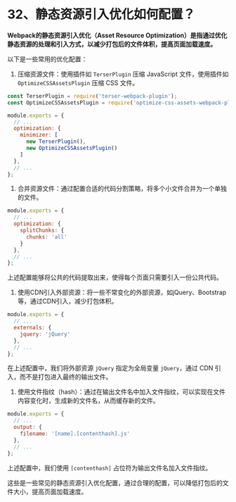 # 32、静态资源引入优化如何配置？

**Webpack的静态资源引入优化（Asset Resource Optimization）是指通过优化静态资源的处理和引入方式，以减少打包后的文件体积，提高页面加载速度。**

以下是一些常用的优化配置：

1. 压缩资源文件：使用插件如 `TerserPlugin` 压缩 JavaScript 文件，使用插件如 `OptimizeCSSAssetsPlugin` 压缩 CSS 文件。

```javascript
const TerserPlugin = require('terser-webpack-plugin');
const OptimizeCSSAssetsPlugin = require('optimize-css-assets-webpack-plugin');

module.exports = {
  // ...
  optimization: {
    minimizer: [
      new TerserPlugin(),
      new OptimizeCSSAssetsPlugin()
    ]
  },
  // ...
};
```

1. 合并资源文件：通过配置合适的代码分割策略，将多个小文件合并为一个单独的文件。

```javascript
module.exports = {
  // ...
  optimization: {
    splitChunks: {
      chunks: 'all'
    }
  },
  // ...
};
```

上述配置能够将公共的代码提取出来，使得每个页面只需要引入一份公共代码。

1. 使用CDN引入外部资源：将一些不常变化的外部资源，如jQuery、Bootstrap等，通过CDN引入，减少打包体积。

```javascript
module.exports = {
  // ...
  externals: {
    jquery: 'jQuery'
  },
  // ...
};
```

在上述配置中，我们将外部资源 `jQuery` 指定为全局变量 `jQuery`，通过 CDN 引入，而不是打包进入最终的输出文件。

1. 使用文件指纹（hash）：通过在输出文件名中加入文件指纹，可以实现在文件内容变化时，生成新的文件名，从而缓存新的文件。

```javascript
module.exports = {
  // ...
  output: {
    filename: '[name].[contenthash].js'
  },
  // ...
};
```

上述配置中，我们使用 `[contenthash]` 占位符为输出文件名加入文件指纹。

这些是一些常见的静态资源引入优化配置，通过合理的配置，可以降低打包后的文件大小，提高页面加载速度。
